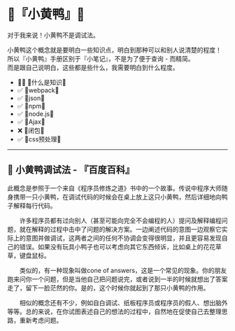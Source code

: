 # 🐣『小黄鸭』🐥

对于我来说！小黄鸭不是调试法。

小黄鸭这个概念就是要明白一些知识点，明白到那种可以和别人说清楚的程度！  
所以『小黄鸭』手册区别于『小笔记』，不是为了便于查询 - 而精简。  
而是跟自己说明白，这些都是些什么，我需要明白到什么程度。  

- 🐱‍🏍 🥝什么是知识🥝
- ✅ 🥝webpack🥝 
- ✅ 🥝json🥝
- ✅ 🥝npm🥝
- ✅ 🥝node.js🥝  
- ✅ 🥝Ajax🥝  
- ❌ 🥝闭包🥝  
- ✅ 🥝css预处理🥝 





---

## 🐤 小黄鸭调试法 - 『百度百科』 
此概念是参照于一个来自《程序员修炼之道》书中的一个故事。传说中程序大师随身携带一只小黄鸭，在调试代码的时候会在桌上放上这只小黄鸭，然后详细地向鸭子解释每行代码。  

　　许多程序员都有过向别人（甚至可能向完全不会编程的人）提问及解释编程问题，就在解释的过程中击中了问题的解决方案。一边阐述代码的意图一边观察它实际上的意图并做调试，这两者之间的任何不协调会变得很明显，并且更容易发现自己的错误。如果没有玩具小鸭子也可以考虑向其它东西倾诉，比如桌上的花花草草，键盘鼠标。  

　　类似的，有一种现象叫做cone of answers，这是一个常见的现象。你的朋友跑来问你一个问题，但是当他自己把问题说完，或者说到一半的时候就想出了答案走了，留下一脸茫然的你。是的，这个时候你就起到了那只小黄鸭的作用。  

　　相似的概念还有不少，例如自白调试、纸板程序员或程序员的假人、想出脑外等等。总的来说，在你试图表述自己的想法的过程中，自然地在促使自己去整理思路，重新考虑问题。